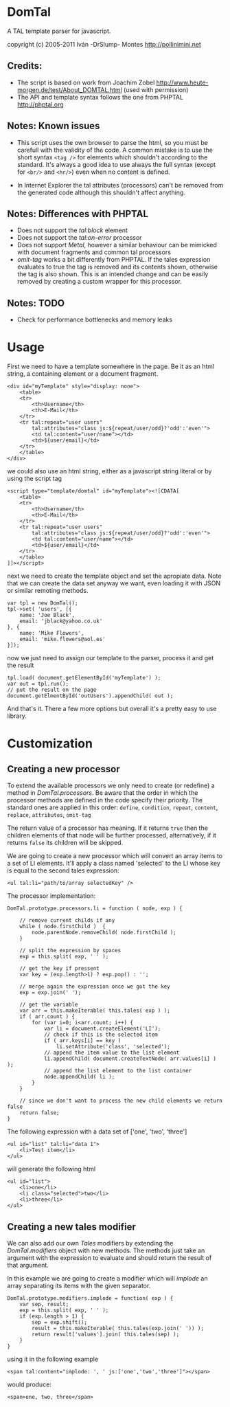 # DomTal

A TAL template parser for javascript.

copyright (c) 2005-2011 Iván -DrSlump- Montes <http://pollinimini.net>


## Credits:

  - The script is based on work from Joachim Zobel <http://www.heute-morgen.de/test/About_DOMTAL.html> (used with permission)
  - The API and template syntax follows the one from PHPTAL <http://phptal.org>


## Notes: Known issues

  - This script uses the own browser to parse the html, so you must be
    carefull with the validity of the code. A common mistake is to use the short
    syntax `<tag />` for elements which shouldn't according to the standard.
    It's always a good idea to use always the full syntax (except for `<br/>` and
    `<hr/>`) even when no content is defined.

  - In Internet Explorer the tal attributes (processors) can't be removed from
    the generated code although this shouldn't affect anything.


## Notes: Differences with PHPTAL

  - Does not support the _tal:block_ element
  - Does not support the _tal:on-error_ processor
  - Does not support _Metal_, however a similar behaviour can be mimicked with
    document fragments and common tal processors
  - _omit-tag_ works a bit differently from PHPTAL. If the tales expression
    evaluates to true the tag is removed and its contents shown, otherwise the
    tag is also shown.
    This is an intended change and can be easily removed by creating a custom
    wrapper for this processor.


## Notes: TODO

  - Check for performance bottlenecks and memory leaks


# Usage

First we need to have a template somewhere in the page. Be it as an html
string, a containing element or a document fragment.

    <div id="myTemplate" style="display: none">
        <table>
        <tr>
            <th>Username</th>
            <th>E-Mail</th>
        </tr>
        <tr tal:repeat="user users"
            tal:attributes="class js:${repeat/user/odd}?'odd':'even'">
            <td tal:content="user/name"></td>
            <td>${user/email}</td>
        </tr>
        </table>
    </div>

we could also use an html string, either as a javascript string literal or
by using the script tag

    <script type="template/domtal" id="myTemplate"><![CDATA[
        <table>
        <tr>
            <th>Username</th>
            <th>E-Mail</th>
        </tr>
        <tr tal:repeat="user users"
            tal:attributes="class js:${repeat/user/odd}?'odd':'even'">
            <td tal:content="user/name"></td>
            <td>${user/email}</td>
        </tr>
        </table>
    ]]></script>

next we need to create the template object and set the apropiate data. Note
that we can create the data set anyway we want, even loading it with JSON or
similar remoting methods.

    var tpl = new DomTal();
    tpl->set( 'users', [{
        name: 'Joe Black',
        email: 'jblack@yahoo.co.uk'
    }, {
        name: 'Mike Flowers',
        email: 'mike.flowers@aol.es'
    }]);

now we just need to assign our template to the parser, process it and get
the result

    tpl.load( document.getElementById('myTemplate') );
    var out = tpl.run();
    // put the result on the page
    document.getElmentById('outUsers').appendChild( out );

And that's it. There a few more options but overall it's a pretty easy to
use library.


# Customization

## Creating a new processor

To extend the available processors we only need to create (or redefine) a
method in *DomTal.processors*. Be aware that the order in which the
processor methods are defined in the code specify their priority. The
standard ones are applied in this order: `define`, `condition`, `repeat`, 
`content`, `replace`, `attributes`, `omit-tag`

The return value of a processor has meaning. If it returns `true` then the
children elements of that node will be further processed, alternatively, if
it returns `false` its children will be skipped.

We are going to create a new processor which will convert an array items to
a set of LI elements. It'll apply a class named 'selected' to the LI whose
key is equal to the second tales expression:

    <ul tal:li="path/to/array selectedKey" />

The processor implementation:

    DomTal.prototype.processors.li = function ( node, exp ) {

        // remove current childs if any
        while ( node.firstChild )  {
            node.parentNode.removeChild( node.firstChild );
        }

        // split the expression by spaces
        exp = this.split( exp, ' ' );

        // get the key if pressent
        var key = (exp.length>1) ? exp.pop() : '';

        // merge again the expression once we got the key
        exp = exp.join(' ');

        // get the variable
        var arr = this.makeIterable( this.tales( exp ) );
        if ( arr.count ) {
            for (var i=0; i<arr.count; i++) {
                var li = document.createElement('LI');
                // check if this is the selected item
                if ( arr.keys[i] == key )
                    li.setAttribute('class', 'selected');
                // append the item value to the list element
                li.appendChild( document.createTextNode( arr.values[i] ) );
                // append the list element to the list container
                node.appendChild( li );
            }
        }

        // since we don't want to process the new child elements we return false
        return false;
    }

The following expression with a data set of ['one', 'two', 'three']

    <ul id="list" tal:li="data 1">
        <li>Test item</li>
    </ul>

will generate the following html

    <ul id="list">
        <li>one</li>
        <li class="selected">two</li>
        <li>three</li>
    </ul>


## Creating a new tales modifier

We can also add our own _Tales_ modifiers by extending the *DomTal.modifiers*
object with new methods. The methods just take an argument with the
expression to evaluate and should return the result of that argument.

In this example we are going to create a modifier which will _implode_ an
array separating its items with the given separator.

    DomTal.prototype.modifiers.implode = function( exp ) {
        var sep, result;
        exp = this.split( exp, ' ' );
        if (exp.length > 1) {
            sep = exp.shift();
            result = this.makeIterable( this.tales(exp.join(' ')) );
            return result['values'].join( this.tales(sep) );
        }
    }

using it in the following example

    <span tal:content="implode: ', ' js:['one','two','three']"></span>

would produce:

    <span>one, two, three</span>


